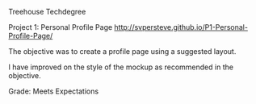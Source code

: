 Treehouse Techdegree

Project 1: Personal Profile Page
http://svpersteve.github.io/P1-Personal-Profile-Page/

The objective was to create a profile page using a suggested layout. 

I have improved on the style of the mockup as recommended in the objective.

Grade: Meets Expectations
